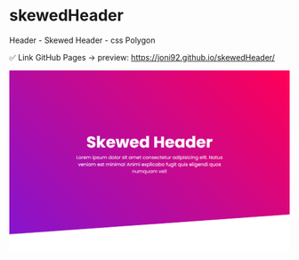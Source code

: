 # skewedHeader
Header - Skewed Header - css Polygon

✅ Link GitHub Pages -> preview: https://joni92.github.io/skewedHeader/


![preview.png](https://github.com/Joni92/skewedHeader/blob/main/preview01.png)
